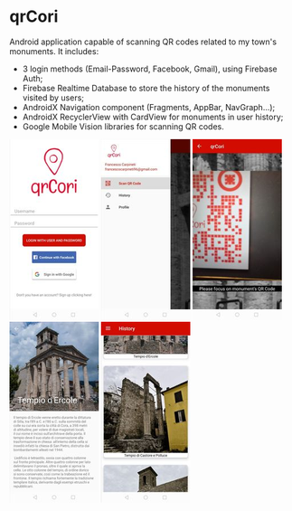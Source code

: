 # qrCori
Android application capable of scanning QR codes related to my town's monuments. It includes:
- 3 login methods (Email-Password, Facebook, Gmail), using Firebase Auth;
- Firebase Realtime Database to store the history of the monuments visited by users;
- AndroidX Navigation component (Fragments, AppBar, NavGraph...);
- AndroidX RecyclerView with CardView for monuments in user history;
- Google Mobile Vision libraries for scanning QR codes.

![Login](/mockups/login.jpg) ![Nav Side](/mockups/navSide.jpg) ![QR scan](/mockups/qrScan.jpg) ![Monum desc](/mockups/monumDesc.jpg) ![History](/mockups/history.jpg)

